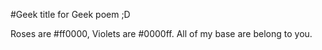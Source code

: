 #Geek title for Geek poem ;D

Roses are #ff0000,
Violets are #0000ff.
All of my base
are belong to you.
